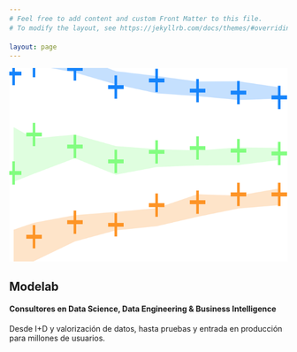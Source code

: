 ```yaml
---
# Feel free to add content and custom Front Matter to this file.
# To modify the layout, see https://jekyllrb.com/docs/themes/#overriding-theme-defaults

layout: page
---
```




<p float="center">
  <img src=" assets/img/cover.png" height="350" width="800"/>
</p>


## Modelab

#### Consultores en Data Science, Data Engineering & Business Intelligence


Desde I+D y valorización de datos, hasta pruebas y entrada en producción para millones de usuarios.

